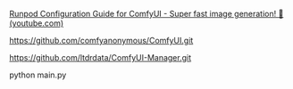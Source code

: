 [Runpod Configuration Guide for ComfyUI - Super fast image generation! 🚀 (youtube.com)](https://www.youtube.com/watch?v=JQNc2I-LAlM&list=WL&index=11)



https://github.com/comfyanonymous/ComfyUI.git

https://github.com/ltdrdata/ComfyUI-Manager.git

python main.py